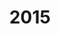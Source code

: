 ---
title: '2015'
indice: 0.3984875597066843
countries:
- title: Australia
  code: AUS
  indice: 0.45919080124546385
- title: Austria
  code: AUT
  indice: 0.3834932266106723
- title: Belgium
  code: BEL
  indice: 0.44154314254870936
- title: Czechia
  code: CZE
  indice: 0.33870944706396117
- title: Denmark
  code: DNK
  indice: 0.42309531532770633
- title: Finland
  code: FIN
  indice: 0.41291750679407374
- title: France
  code: FRA
  indice: 0.45873352019711594
- title: Germany
  code: DEU
  indice: 0.40081913229998395
- title: Greece
  code: GRC
  indice: 0.435935597838704
- title: Hungary
  code: HUN
  indice: 0.36072603938262104
- title: Iceland
  code: ISL
  indice: 0.4219277337506664
- title: Ireland
  code: IRL
  indice: 0.3458808520598632
- title: Italy
  code: ITA
  indice: 0.42223949114172177
- title: Japan
  code: JPN
  indice: 0.3900199158563889
- title: Korea
  code: KOR
  indice: 0.354820494875865
- title: Luxembourg
  code: LUX
  indice: 0.5536876881595806
- title: Mexico
  code: MEX
  indice: 0.3404838271575062
- title: Netherlands
  code: NLD
  indice: 0.44615632581734277
- title: New Zealand
  code: NZL
  indice: 0.4373139902526837
- title: Norway
  code: NOR
  indice: 0.3974460885343878
- title: Poland
  code: POL
  indice: 0.33416038812609805
- title: Portugal
  code: PRT
  indice: 0.4067338706240223
- title: Slovakia
  code: SVK
  indice: 0.36273624345511973
- title: Spain
  code: ESP
  indice: 0.4118666243993411
- title: Sweden
  code: SWE
  indice: 0.42626848024051694
- title: Switzerland
  code: CHE
  indice: 0.4120401866231177
- title: Turkey
  code: TUR
  indice: 0.32431786710550203
- title: United Kingdom
  code: GBR
  indice: 0.47794891446526366
- title: Chile
  code: CHL
  indice: 0.38713187173963726
- title: China
  code: CHN
  indice: 0.3288847449256794
- title: Estonia
  code: EST
  indice: 0.3898286413376999
- title: India
  code: IND
  indice: 0.317645275855586
- title: Indonesia
  code: IDN
  indice: 0.2401007945161676
- title: Russian Federation
  code: RUS
  indice: 0.353539298844229
- title: Slovenia
  code: SVN
  indice: 0.3609439480835893
- title: South Africa
  code: ZAF
  indice: 0.4191383302717302
- title: Euro area
  code: EA
  indice: 0.42116289256779726
- title: Europe
  code: EU
  indice: 0.4157736427330418
- title: United States
  code: USA
  indice: 0.47232046824772367
- title: Israel
  code: ISR
  indice: 0.4639283481334543
- title: Canada
  code: CAN
  indice: 0.4318749230964888
- title: Brazil
  code: BRA
  indice: 0.4143014458435868
- title: El Salvador
  code: LVA
  indice: 0.40723758708430086
- title: Costa Rica
  code: CRI
  indice: 0.42876275556518234
- title: Lithuania
  code: LTU
  indice: 0.3243108118091483
- title: Colombia
  code: COL
  indice: 0.37232925389843585
---